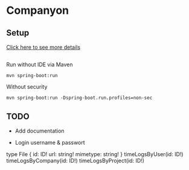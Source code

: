 # Companyon



## Setup

[Click here to see more details](documentation/setup.md)

##
Run without IDE via Maven

```
mvn spring-boot:run
```

Without security
```
mvn spring-boot:run -Dspring-boot.run.profiles=non-sec
```

## TODO

+ Add documentation

+ Login username & passwort

type File {
  id: ID!
  url: string!
  mimetype: string!
}
timeLogsByUser(id: ID!)
timeLogsByCompany(id: ID!)
timeLogsByProject(id: ID!)
